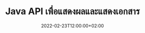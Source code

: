 ---
############################# Static ############################
layout: "product"
date: 2022-02-23T12:00:00+02:00
draft: false

lang: th
product: "Viewer"
product_tag: "viewer"
platform: "Java"
platform_tag: "java"

############################# Head ############################
head_title: "Java Document Viewer API สำหรับ PDF Word Excel HTML รูปภาพและอีเมล"
head_description: "โปรแกรมดูเอกสาร Java & API การเรนเดอร์ไฟล์ เพิ่มโปรแกรมดู PDF, โปรแกรมดู Word, โปรแกรมดู Excel, โปรแกรมดูรูปภาพ, โปรแกรมดู HTML, โปรแกรมดูอีเมลในแอปพลิเคชัน Java"

############################# Header ############################
title: "Java API เพื่อแสดงผลและแสดงเอกสาร"
description: "ไลบรารีตัวแสดงเอกสารเพื่อพัฒนาแอปพลิเคชัน Java ที่แสดงผล ดู และจัดการโดยกำเนิด เอกสารหลายรูปแบบที่รองรับรูปแบบไฟล์มากกว่า 170 รูปแบบ"
button:
    enable: true
    icon: "fas fa-arrow-down"
    label: "Download Free Trial"
    link: "https://downloads.groupdocs.com/viewer/java"

############################# SubMenu ############################
submenu:
    enable: true
    
    left:
        img_alt: "GroupDocs.Viewer for Java"
        image: "https://www.groupdocs.cloud/templates/groupdocs/images/product-logos/groupdocs-viewer-java.png"
        product: "GroupDocs.Viewer"
        platform: "Java"

    middle:
        button:
            # button loop
            - link: "#overview"
              text: "ภาพรวม"

            # button loop
            - link: "#features"
              text: "คุณสมบัติ"

            # button loop
            - link: "#support"
              text: "สนับสนุน"

            # button loop
            - link: "https://products.groupdocs.app/viewer/total"
              text: "การสาธิตสด"

            # button loop
            - link: "https://purchase.groupdocs.com/pricing/viewer/java"
              text: "ราคา"

    right:
        link_download: "https://releases.groupdocs.com/viewer/java/"
        link_learn: "https://docs.groupdocs.com/viewer/java/"
        link_buy: "https://purchase.groupdocs.com"

############################# Overview ############################
overview:
    enable: true
    content: |
      GroupDocs.Viewer สำหรับ Java รวมชุด API โปรแกรมดูเอกสารที่ทรงพลังเพื่อแสดงรูปภาพและรูปแบบเอกสารในแอปพลิเคชัน Java ของคุณโดยไม่จำเป็นต้องติดตั้งซอฟต์แวร์เพิ่มเติม มันแรสเตอร์เอกสารโดยกำเนิดและแปลงเป็น SVG+HTML+CSS เพื่อปรับปรุงคุณภาพการดูเอกสารในขณะที่ให้ผลลัพธ์ที่เป็นข้อความจริงและมีความคมชัดสูง การใช้ API การเรนเดอร์เอกสาร – ดู PDF, HTML, XML, Microsoft Office Word, แผ่นงาน Excel, งานนำเสนอ PowerPoint, อีเมล Outlook, ไดอะแกรม Visio, โครงการ, เมตาไฟล์, รูปภาพ และรูปแบบไฟล์อื่นๆ ที่หลากหลายได้อย่างง่ายดายและอันตรายจากการเขียนโปรแกรมน้อยลง นอกจากนี้ยังสามารถแสดงไฟล์ที่ป้องกันด้วยรหัสผ่านและอนุญาตให้มีการแสดงเอกสารในรูปแบบ HTML รูปภาพหรือ PDF หลังจากการแสดงผล ไลบรารีโปรแกรมดูไฟล์ของเราปรับแต่งได้ค่อนข้างมาก เนื่องจากช่วยให้คุณสามารถแสดงเอกสารทั้งหมดหรือแสดงผลเพียงบางส่วนเพื่อเร่งกระบวนการ ด้วย GroupDocs.Viewer สำหรับ Java API คุณสามารถดูหน้า ช่วงเซลล์เฉพาะในสเปรดชีต หรือแม้กระทั่งแสดงชั้นเอกสารแต่ละชั้นในรูปแบบต่างๆ เช่น PDF และ CAD  

      GroupDocs.Viewer สำหรับ Java API ช่วยให้คุณแสดงเอกสารที่มี/ไม่มีคำอธิบายประกอบหรือความคิดเห็นสำหรับรูปแบบไฟล์ที่รองรับ นอกจากนี้ยังช่วยให้คุณสามารถเพิ่มไดเร็กทอรีแบบอักษรที่กำหนดเองและแยกข้อมูลเอกสารพื้นฐาน เช่น FileType, Extension, Name, PageCount เป็นต้น  

      GroupDocs.Viewer สำหรับ Java เข้ากันได้กับ Java เวอร์ชันทั้งหมดและสนับสนุนระบบปฏิบัติการยอดนิยม (Windows, Linux, macOS) ที่สามารถเรียกใช้ Java runtime ได้
    tabs:
      enable: true
      
      ## TAB ONE ##
      tab_one:
        description: |
          ต่อไปนี้เป็นภาพรวมของ GroupDocs.Viewer สำหรับ Java:
      
        right:
          enable: true
          icon: "fab fa-html5"
          title: "ภาพรวม"
          content: |
            * แสดงประเภทเอกสารมากกว่า 170 รายการ 
            * รับ HTML, รูปภาพ, เวอร์ชัน PDF 
            * หมุนและจัดลำดับใหม่ 
            * ใช้ลายน้ำ 
            * แคชสำหรับกระบวนการที่รวดเร็ว 
            * เพิ่มแบบอักษรที่กำหนดเอง 
            * ใช้มาตรฐานการเข้ารหัส 
            * ตัวจัดการข้อมูลอินพุตแบบกำหนดเอง 
            * แสดงผลด้วยการติดตามการเปลี่ยนแปลง 
            * แสดงผลเป็น HTML ที่ตอบสนอง 
            * แสดงผลเลเยอร์ PDF และ CAD 
            * เรนเดอร์ไฟล์ที่ได้รับการป้องกัน 
      
      ## TAB TWO ##
      tab_two:
        description: |
          GroupDocs.Viewer สำหรับ Java รองรับรูปแบบไฟล์เอกสารยอดนิยมทั้งหมด รวมถึง: Microsoft Office, รูปภาพ, ไดอะแกรม และอื่นๆ อีกมากมาย

        left:
          enable: true
          table:
            # table loop
            - title: "Microsoft Office"
              content: |
                * **Word:** DOC, DOCX, DOCM, DOT, DOTX, DOTM, RTF, TXT
                * **Excel:** XLS, XLSX, XLSM, XLSB, XLTM, XLT, XLTM, XLTX, XLAM, SXC, SpreadsheetML
                * **PowerPoint:** PPT, PPTX, PPS, PPSX, PPSM, POT, POTM, POTX, PPTM
                * **Visio:** VSD, VDX, VSS, VSSX, VSX, VST, VSTX, VTX, VSDX, VDW, VSTM, VSSM, VSDM
                * **Project:** MPP, MPT, MPX
                * **Outlook:** MSG, EML, EMLX, PST, OST
                * **OneNote:** ONE

            # table loop
            - title: "รูปแบบอื่นๆ"
              content: |
                * **ไฟล์เค้าโครงหน้า:** PDF, TEX, XPS, OXPS
                * **OpenDocument:** ODT, OTT, ODS, ODP, OTP, OTS, ODG, OTG, FODP, FODG
                * **ค่าที่คั่นด้วยตัวคั่น:** CSV, TSV
                * **เว็บ:** HTML, MHT, MHTML
                * **Metafile:** WMF, EMF, CGM, EMZ, WMZ
                * **PostScript:** PS, EPS
                * **หอจดหมายเหตุ:** ZIP, TAR, BZ2, GZ, RAR, RAR5
                * **หลากหลาย:** OBJ, EPUB, MOBI, DjVu, XML, VCF, VCARD, NUMBERS, NSF

        right:
          enable: true
          table:
            # table loop
            - title: "รูปภาพ กราฟิก และไดอะแกรม"
              content: |
                * **รูปภาพ:** BMP, GIF, JPG, PNG, TIFF, WebP, DNG, DIB
                * **ไอคอนวินโดวส์:** ICO
                * **กราฟิกแบบเวกเตอร์ที่ปรับขนาดได้:** SVG, CDR, CMX, IGS, SVGZ
                * **Jpeg2000:** JP2, J2C, J2K, JPC, JPF, JPX, JPM
                * **Adobe Photoshop:** PSD, PSB
                * **ภาษาคำสั่งของเครื่องพิมพ์:** PCL
                * **การพิมพ์หินสเตอริโอ (การพิมพ์ 3 มิติ):** STL
                * **ชั้นเรียนพื้นฐานอุตสาหกรรม:** IFC
                * **ถ่ายภาพทางการแพทย์:** DICOM
                * **เอกสารพล็อตเตอร์:** PLT, HPG
                * **Autodesk ออกแบบรูปแบบเว็บ:** DWF, DWG
                * **เขียนแบบ AutoCAD:** DWT, IFC, STL, CF2
                * **DGN ตาม ISFF (V7):** DGN

            # table loop
            - title: "รูปแบบของภาษาโปรแกรม"
              content: |
                * **ไฟล์ C/C++/C#:** C, CC, C# , CPP, CXX, CS, H, HH, M, MM
                * **ไฟล์จาวา/จาวาสคริปต์:** JAVA, JS, JSON, PROPERTIES
                * **หลากหลาย:** VB, PHP, SQL, PL, PY, PV, RB, RST, SASS, SCALA, SCM, SCRIPT, AS, AS3, ASM, BAT, CMAKE, CSS, DIFF, ERB, GROOVY, HAML, LESS, LOG, M, MAKE, MD, ML, MM, SH, SML, VIM, YAML

      ## TAB THREE ##
      tab_three:
        description: |
          GroupDocs.Viewer สำหรับ Java รองรับระบบปฏิบัติการ กรอบงาน และตัวจัดการแพ็คเกจต่อไปนี้:
        
        left:
          enable: true
          table:
            # table loop
            - icon: "fab fa-windows"
              title: "ระบบปฏิบัติการ"
              content: |
                * Microsoft Windows Server 2003 และใหม่กว่า 
                * Microsoft Windows XP และใหม่กว่า 
                * ไมโครซอฟท์ วินโดวส์ 10 & 11 
                * Linux (Ubuntu, OpenSUSE, CentOS และอื่นๆ) 
                * แมค โอเอส เอ็กซ์ 

            # table loop
            - icon: "fas fa-code"
              title: "กรอบงานที่รองรับ"
              content: |
                * J2SE 8.0 (1.8) หรือสูงกว่า (เช่น Java 17) 

        right:
          enable: true
          table:
            # table loop
            - icon: "fas fa-cogs"
              title: "สภาพแวดล้อมการพัฒนา"
              content: |
                * NetBeans
                * IntelliJ IDEA
                * Eclipse

            # table loop
            - icon: "fas fa-tools"
              title: "สร้างเครื่องมืออัตโนมัติ"
              content: |
                * Maven
                * Gradle

############################# Features ############################
features:
    enable: true
    title: "GroupDocs.Viewer สำหรับคุณสมบัติ Java"

    feature:
      # feature loop
      - icon: "fas fa-copy"
        content: "โปรแกรมดู HTML, PDF, รูปภาพ, Word, Excel และรูปแบบเอกสารอื่นๆ"

      # feature loop
      - icon: "fas fa-eye"
        content: "Render ไฟล์ AutoCAD Drawings (DWG) เป็นรูปแบบ SVG"

      # feature loop
      - icon: "fas fa-bolt"
        content: "ปรับสีพื้นหลังของไฟล์ที่แปลงแล้ว"
      
      # feature loop
      - icon: "fas fa-file-powerpoint"
        content: "แรสเตอร์และแปลงเอกสารเป็น SVG, HTML และ CSS"

      # feature loop
      - icon: "fas fa-code"
        content: "รับการแสดงเอกสาร HTML รูปภาพหรือ PDF ผ่านการแสดงผล"

      # feature loop
      - icon: "fas fa-cloud"
        content: "เวอร์ชันของเอกสารที่แคชไว้เพื่อให้โหลดเร็วขึ้น"

      # feature loop
      - icon: "fas fa-remove-format"
        content: "กำหนดค่าไดเรกทอรีแบบอักษรที่กำหนดเอง"

      # feature loop
      - icon: "fas fa-comment-slash"
        content: "ใช้มาตรฐานการเข้ารหัสกับเอกสาร Word, Excel และอีเมล"

      # feature loop
      - icon: "fas fa-location-arrow"
        content: "แสดงผลเอกสารจากระยะไกลที่ FTP หรือ Cloud Storage"

      # feature loop
      - icon: "fas fa-border-all"
        content: "ลบหรือเก็บคำอธิบายประกอบและความคิดเห็นขณะแสดงผล"

      # feature loop
      - icon: "fas fa-wrench"
        content: "แสดงหน้าเอกสารเป็นหน้า HTML แยกต่างหาก"

      # feature loop
      - icon: "fas fa-columns"
        content: "แสดงผลสไลด์และหน้าที่ซ่อนอยู่ & ใช้การจัดลำดับหน้าใหม่กับเอกสารที่แสดงผล"

      # feature loop
      - icon: "fas fa-file-word"
        content: "แสดงช่วงของหน้า หน้าเฉพาะ หรือทุกหน้าเป็น HTML"

      # feature loop
      - icon: "fas fa-envelope"
        content: "แสดงหรือซ่อนความคิดเห็นของเอกสาร"

      # feature loop
      - icon: "fas fa-print"
        content: "สร้าง Responsive HTML สำหรับเอกสารบางรูปแบบผ่านการแสดงผล"

      # feature loop
      - icon: "fas fa-file-archive"
        content: "ลดขนาดไฟล์ผลลัพธ์ของ HTML ที่แสดงผลโดยการยกเว้นแบบอักษร"

      # feature loop
      - icon: "fas fa-lock"
        content: "ลบความคิดเห็น ช่องว่างพิเศษ ฯลฯ เพื่อย่อเอาต์พุต HTML และ CSS"

      # feature loop
      - icon: "fas fa-file-code"
        content: "ใช้พิกัดของเอกสารต้นฉบับเพื่ออ่านข้อความที่มีอยู่"
      
      # feature loop
      - icon: "fas fa-fill-drip"
        content: "แสดง/ซ่อนเส้นขอบเซลล์ในแผ่นงาน Excel ของผลลัพธ์ที่แสดงผล"

      # feature loop
      - icon: "fas fa-file-excel"
        content: "แสดงจำนวนแถวของแต่ละหน้าในแผ่นงาน Excel"

      # feature loop
      - icon: "fas fa-heading"
        content: "Render Model และเค้าโครงที่ไม่ว่างเปล่าทั้งหมดหรือเค้าโครงเฉพาะของไฟล์ CAD"

      # feature loop
      - icon: "fas fa-project-diagram"
        content: "แสดงผลรายการในไฟล์ข้อมูล Outlook (OST/PST) เป็น PDF"

      # feature loop
      - icon: "fas fa-cube"
        content: "การเรนเดอร์ไทล์หรือเรนเดอร์ตามพิกัดของเอกสาร CAD เป็นรูปภาพ, HTML หรือ PDF"

      # feature loop
      - icon: "fab fa-uncharted"
        content: "ตั้งข้อจำกัดการพิมพ์เมื่อเรนเดอร์เป็น PDF"

    more_feature:
      # more_feature_loop
      - title: "API ที่มีประสิทธิภาพและเชื่อถือได้สำหรับการดูเอกสาร"
        content: |
          GroupDocs.Viewer สำหรับ Java API สามารถใช้เพื่อดู เรนเดอร์ และแสดงเอกสารที่มีรูปแบบไฟล์ต่างกันมากกว่า 150 รูปแบบ ทำได้อย่างน่าเชื่อถือและมีประสิทธิภาพในขณะที่รักษาเนื้อหาตลอดจนโครงสร้างของเอกสารไว้เหมือนเดิม ตัวอย่างต่อไปนี้แสดงระดับความสะดวกที่ GroupDocs.Viewer สำหรับ Java API แสดงผลไฟล์ DOCX เป็นไฟล์รูปภาพโดยใช้ Java:

          ```java
          // Initialize Viewer
          Viewer viewer = new Viewer("invoice.docx");
          // Create view options
          PdfViewOptions viewOptions = new PdfViewOptions();
          // Convert file to PDF and check the output in the current directory
          viewer.view(viewOptions);
          ```
      # more_feature_loop
      - title: "ดำเนินการแปลงในขณะที่ Rendering เอกสาร"
        content: "GroupDocs.Viewer สำหรับ Java API มีตัวเลือกการแปลงต่างๆ ให้คุณนำไปใช้กับเอกสารที่เรนเดอร์สำหรับมุมมองและการแสดงผลที่ปรับแต่งได้มากขึ้น คุณสามารถหมุนหน้าได้โดยระบุมุม คุณสามารถเรียงลำดับของหน้าที่แสดงผลได้ ใช้ข้อความเฉพาะเป็นลายน้ำกับหน้าหรือภาพที่แสดงผล ด้วย GroupDocs.Viewer สำหรับ Java API คุณยังมีความสามารถในการเพิ่มแบบอักษรที่กำหนดเองให้กับเอกสารที่กำลังแสดงผล"

      # more_feature_loop
      - title: "การทำงานกับไฟล์แนบอีเมล"
        content: "GroupDocs.Viewer สำหรับ Java API ให้คุณเรียกไฟล์แนบเฉพาะหรือไฟล์แนบทั้งหมดของอีเมล เมื่อคุณได้รับไฟล์แนบอีเมลที่จำเป็นแล้ว คุณสามารถแสดงไฟล์แนบเหล่านี้เป็นรูปภาพหรือ HTML"

############################# Support ############################
support:
    enable: true

############################# Solutions ##########################
solutions:
    enable: true
    title: "GroupDocs.Viewer เสนอ API การดูเอกสารสำหรับสภาพแวดล้อมการพัฒนายอดนิยมอื่นๆ"

    solution:
        # solution loop
        - img_alt: "GroupDocs.Viewer for .NET"
          image: "https://www.groupdocs.cloud/templates/groupdocs/images/product-logos/groupdocs-viewer-net.png"
          product: "GroupDocs.Viewer"
          platform: ".NET"
          link: "/viewer/net/"

############################# Back to top ##########################
back_to_top:
  enable: true
---